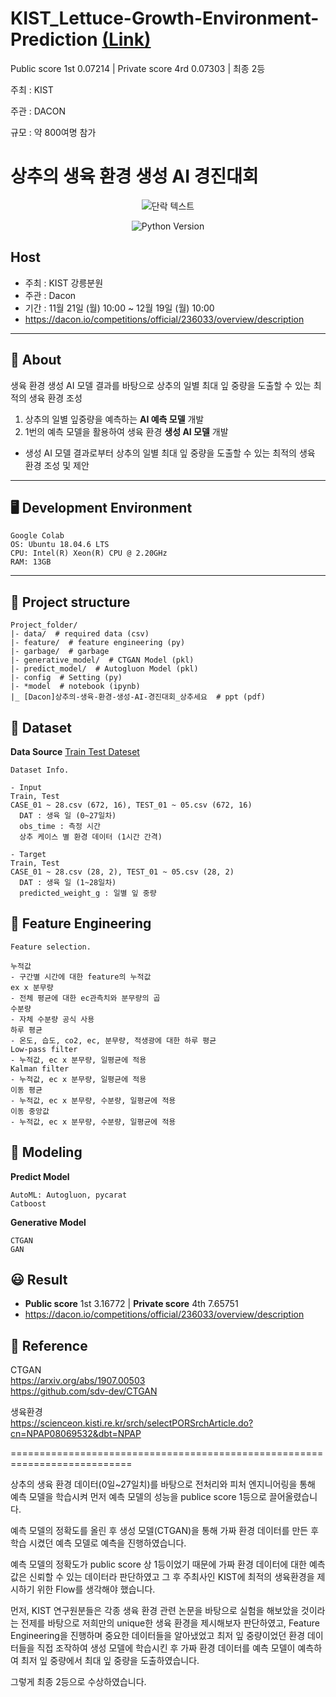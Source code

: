 # KIST_Lettuce-Growth-Environment-Prediction  [(Link)](https://dacon.io/competitions/official/236033/overview/description)

Public score 1st 0.07214 | Private score 4rd 0.07303 | 최종 2등

주최 : KIST

주관 : DACON

규모 : 약 800여명 참가

# 상추의 생육 환경 생성 AI 경진대회


<div align=center>
  
  ![단락 텍스트](./img/Lettuce%20Growth%20Environment%20Prediction.png)
</div>


<div align="center">
    
  ![Python Version](https://img.shields.io/badge/Python-3.8.16-blue)
</div>


## Host
- 주최 : KIST 강릉분원
- 주관 : Dacon
- 기간 : 11월 21일 (월) 10:00 ~ 12월 19일 (월) 10:00
- https://dacon.io/competitions/official/236033/overview/description
---
## 🧐 About
생육 환경 생성 AI 모델 결과를 바탕으로 상추의 일별 최대 잎 중량을 도출할 수 있는 최적의 생육 환경 조성


1. 상추의 일별 잎중량을 예측하는 **AI 예측 모델** 개발 
2. 1번의 예측 모델을 활용하여 생육 환경 **생성 AI 모델** 개발 
  - 생성 AI 모델 결과로부터 상추의 일별 최대 잎 중량을 도출할 수 있는 최적의 생육 환경 조성 및 제안 

---
## 🖥️ Development Environment
```
Google Colab
OS: Ubuntu 18.04.6 LTS
CPU: Intel(R) Xeon(R) CPU @ 2.20GHz
RAM: 13GB
```
---
## 🔖 Project structure

```
Project_folder/
|- data/  # required data (csv)
|- feature/  # feature engineering (py)
|- garbage/  # garbage 
|- generative_model/  # CTGAN Model (pkl)
|- predict_model/  # Autogluon Model (pkl)
|- config  # Setting (py)
|- *model  # notebook (ipynb)
|_ [Dacon]상추의-생육-환경-생성-AI-경진대회_상추세요  # ppt (pdf) 
```
## 📖 Dataset
**Data Source**  [Train Test Dateset](https://dacon.io/competitions/official/236033/data)
```
Dataset Info.

- Input
Train, Test
CASE_01 ~ 28.csv (672, 16), TEST_01 ~ 05.csv (672, 16)
  DAT : 생육 일 (0~27일차)
  obs_time : 측정 시간
  상추 케이스 별 환경 데이터 (1시간 간격)

- Target
Train, Test
CASE_01 ~ 28.csv (28, 2), TEST_01 ~ 05.csv (28, 2)
  DAT : 생육 일 (1~28일차)
  predicted_weight_g : 일별 잎 중량
```


## 🔧 Feature Engineering
```
Feature selection.

누적값
- 구간별 시간에 대한 feature의 누적값
ex x 분무량
- 전체 평균에 대한 ec관측치와 분무량의 곱
수분량
- 자체 수분량 공식 사용
하루 평균
- 온도, 습도, co2, ec, 분무량, 적생광에 대한 하루 평균
Low-pass filter
- 누적값, ec x 분무량, 일평균에 적용
Kalman filter
- 누적값, ec x 분무량, 일평균에 적용
이동 평균
- 누적값, ec x 분무량, 수분량, 일평균에 적용
이동 중앙값
- 누적값, ec x 분무량, 수분량, 일평균에 적용
```

## 🎈 Modeling

**Predict Model**
```
AutoML: Autogluon, pycarat
Catboost
```
**Generative Model**
```
CTGAN
GAN
```


## 😃 Result
- **Public score** 1st 3.16772 | **Private score** 4th 7.65751
- https://dacon.io/competitions/official/236033/overview/description

## 📖 Reference
CTGAN  
https://arxiv.org/abs/1907.00503  
https://github.com/sdv-dev/CTGAN  

생육환경  
https://scienceon.kisti.re.kr/srch/selectPORSrchArticle.do?cn=NPAP08069532&dbt=NPAP

===========================================================================

상추의 생육 환경 데이터(0일~27일치)를 바탕으로 전처리와 피처 엔지니어링을 통해 예측 모델을 학습시켜 먼저 예측 모델의 성능을 publice score 1등으로 끌어올렸습니다. 

예측 모델의 정확도를 올린 후 생성 모델(CTGAN)을 통해 가짜 환경 데이터를 만든 후 학습 시켰던 예측 모델로 예측을 진행하였습니다.

예측 모델의 정확도가 public score 상 1등이었기 때문에 가짜 환경 데이터에 대한 예측값은 신뢰할 수 있는 데이터라 판단하였고 그 후 주최사인 KIST에 최적의 생육환경을 제시하기 위한 Flow를 생각해야 했습니다. 

먼저, KIST 연구원분들은 각종 생육 환경 관련 논문을 바탕으로 실험을 해보았을 것이라는 전제를 바탕으로 저희만의 unique한 생육 환경을 제시해보자 판단하였고, Feature Engineering을 진행하며 중요한 데이터들을 알아냈었고 최저 잎 중량이었던 환경 데이터들을 직접 조작하여 생성 모델에 학습시킨 후 가짜 환경 데이터를 예측 모델이 예측하여 최저 잎 중량에서 최대 잎 중량을 도출하였습니다.

그렇게 최종 2등으로 수상하였습니다.
